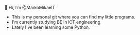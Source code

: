 👋 Hi, I’m @MarkoMikaelT
- This is my personal git where you can find my little programs.
- I'm currently studying BE in ICT engineering.
- Lately I've been learning some Python.

<!---
MarkoMikaelT/MarkoMikaelT is a ✨ special ✨ repository because its `README.md` (this file) appears on your GitHub profile.
You can click the Preview link to take a look at your changes.
--->
